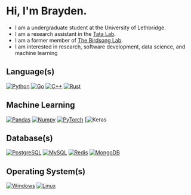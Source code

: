 # Hi, I'm Brayden.

- I am a undergraduate student at the University of Lethbridge.
- I am a research assistant in the [Tata Lab](https://tatalab.ca/).
- I am a former member of [The Birdsong Lab](http://david-logue.squarespace.com/).
- I am interested in research, software development, data science, and machine learning

## Language(s)

[![Python](https://img.shields.io/badge/Python-8ec07c?style=for-the-badge&logo=python&logoColor=fe8019&color=282828)](https://www.python.org/)
[![Go](https://img.shields.io/badge/Go-8ec07c?style=for-the-badge&logo=go&logoColor=fe8019&color=282828)](https://go.dev/)
[![C++](https://img.shields.io/badge/C++-8ec07c?style=for-the-badge&logo=cplusplus&logoColor=fe8019&color=282828)](https://isocpp.org/)
[![Rust](https://img.shields.io/badge/Rust-8ec07c?style=for-the-badge&logo=rust&logoColor=fe8019&color=282828)](https://www.rust-lang.org/)

## Machine Learning

[![Pandas](https://img.shields.io/badge/Pandas-8ec07c?style=for-the-badge&logo=pandas&logoColor=fe8019&color=282828)](https://pandas.pydata.org/docs/index.html)
[![Numpy](https://img.shields.io/badge/Numpy-8ec07c?style=for-the-badge&logo=numpy&logoColor=fe8019&color=282828)](https://numpy.org/)
[![PyTorch](https://img.shields.io/badge/PyTorch-8ec07c?style=for-the-badge&logo=pytorch&logoColor=fe8019&color=282828)](https://pytorch.org/)
[![Keras](https://keras.io/)

## Database(s)

[![PostgreSQL](https://img.shields.io/badge/PostgreSQL-8ec07c?style=for-the-badge&logo=postgresql&logoColor=fe8019&color=282828)](https://www.postgresql.org/)
[![MySQL](https://img.shields.io/badge/MySQL-8ec07c?style=for-the-badge&logo=mysql&logoColor=fe8019&color=282828)](https://www.mysql.com/)
[![Redis](https://img.shields.io/badge/Redis-8ec07c?style=for-the-badge&logo=redis&logoColor=fe8019&color=282828)](https://redis.io/)
[![MongoDB](https://img.shields.io/badge/MongoDB-8ec07c?style=for-the-badge&logo=mongodb&logoColor=fe8019&color=282828)](https://www.mongodb.com/)

## Operating System(s)

[![Windows](https://img.shields.io/badge/Windows-8ec07c?style=for-the-badge&logo=windows&logoColor=fe8019&color=282828)](https://www.microsoft.com/en-ca/windows/windows-11)
[![Linux](https://img.shields.io/badge/Linux-8ec07c?style=for-the-badge&logo=linux&logoColor=fe8019&color=282828)](https://ubuntu.com/)
